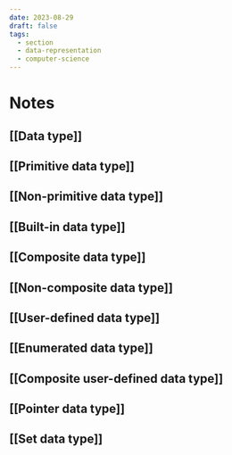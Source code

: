 ```yaml
---
date: 2023-08-29
draft: false
tags:
  - section
  - data-representation
  - computer-science 
---
```

# Notes

## [[Data type]]
## [[Primitive data type]]
## [[Non-primitive data type]]
## [[Built-in data type]]
## [[Composite data type]]
## [[Non-composite data type]]
## [[User-defined data type]]
## [[Enumerated data type]]
## [[Composite user-defined data type]]
## [[Pointer data type]]
## [[Set data type]]